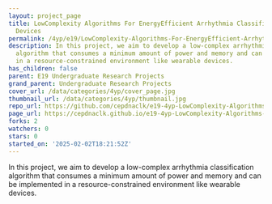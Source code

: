 ```yaml
---
layout: project_page
title: LowComplexity Algorithms For EnergyEfficient Arrhythmia Classification In Wearable
  Devices
permalink: /4yp/e19/LowComplexity-Algorithms-For-EnergyEfficient-Arrhythmia-Classification-In-Wearable-Devices/
description: In this project, we aim to develop a low-complex arrhythmia classification
  algorithm that consumes a minimum amount of power and memory and can be implemented
  in a resource-constrained environment like wearable devices.
has_children: false
parent: E19 Undergraduate Research Projects
grand_parent: Undergraduate Research Projects
cover_url: /data/categories/4yp/cover_page.jpg
thumbnail_url: /data/categories/4yp/thumbnail.jpg
repo_url: https://github.com/cepdnaclk/e19-4yp-LowComplexity-Algorithms-For-EnergyEfficient-Arrhythmia-Classification-In-Wearable-Devices
page_url: https://cepdnaclk.github.io/e19-4yp-LowComplexity-Algorithms-For-EnergyEfficient-Arrhythmia-Classification-In-Wearable-Devices
forks: 2
watchers: 0
stars: 0
started_on: '2025-02-02T18:21:52Z'
---
```


In this project, we aim to develop a low-complex arrhythmia classification algorithm that consumes a minimum amount of power and memory and can be implemented in a resource-constrained environment like wearable devices.